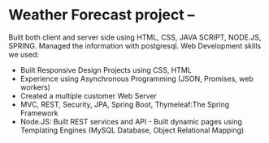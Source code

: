 # Weather Forecast project – 
Built both client and server side using HTML, CSS, JAVA SCRIPT, NODE.JS, SPRING. Managed the information with postgresql.
Web Development skills we used: 
- Built Responsive Design Projects using CSS, HTML
-	Experience using Asynchronous Programming (JSON, Promises, web workers)
-	Created a multiple customer Web Server
-	MVC, REST, Security, JPA, Spring Boot, Thymeleaf:The Spring Framework
-	Node.JS: Built REST services and API - Built dynamic pages using Templating Engines (MySQL Database, Object Relational Mapping)

